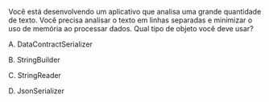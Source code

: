 ﻿Você está desenvolvendo um aplicativo que analisa uma grande quantidade de texto.
Você precisa analisar o texto em linhas separadas e minimizar o uso de memória ao processar dados.
Qual tipo de objeto você deve usar?

A.
DataContractSerializer

B.
StringBuilder

C.
StringReader

D.
JsonSerializer